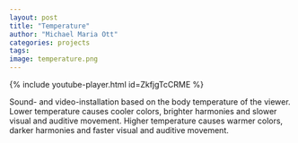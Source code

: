 ```yaml
---
layout: post
title: "Temperature"
author: "Michael Maria Ott"
categories: projects
tags: 
image: temperature.png
---
```


{% include youtube-player.html id=ZkfjgTcCRME %}

Sound- and video-installation based on the body temperature of the viewer. Lower temperature causes cooler colors, brighter  harmonies and slower visual and auditive movement. Higher temperature causes warmer colors, darker harmonies and faster visual and auditive movement.
